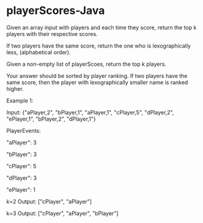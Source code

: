 # playerScores-Java
Given an array input with players and each time they score, return the top k players with their respective scores.

If two players have the same score, return the one who is lexographically less, (alphabetical order).


Given a non-empty list of playerScoes, return the top k players.

Your answer should be sorted by player ranking. If two players have the same score, then the player with lexographically smaller name is ranked higher.

Example 1:

Input: {"aPlayer,2", "bPlayer,1", "aPlayer,1", "cPlayer,5", "dPlayer,2", "ePlayer,1", "bPlayer,2", "dPlayer,1"}

PlayerEvents: 

"aPlayer": 3  

"bPlayer": 3

"cPlayer": 5

"dPlayer": 3

"ePlayer": 1

k=2
Output: ["cPlayer", "aPlayer"]

k=3
Output: ["cPlayer", "aPlayer", "bPlayer"]
